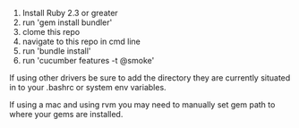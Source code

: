 1. Install Ruby 2.3 or greater
2. run 'gem install bundler'
3. clome this repo
4. navigate to this repo in cmd line
5. run 'bundle install'
6. run 'cucumber features -t @smoke'

If using other drivers be sure to add the directory they are currently situated in to your .bashrc or system env variables.

If using a mac and using rvm you may need to manually set gem path to where your gems are installed.